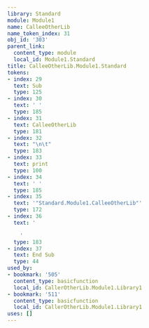 ```yaml
---
library: Standard
module: Module1
name: CalleeOtherLib
name_token_index: 31
obj_id: '303'
parent_link:
  content_type: module
  local_id: Module1.Standard
title: CalleeOtherLib.Module1.Standard
tokens:
- index: 29
  text: Sub
  type: 125
- index: 30
  text: ' '
  type: 185
- index: 31
  text: CalleeOtherLib
  type: 181
- index: 32
  text: "\n\t"
  type: 183
- index: 33
  text: print
  type: 100
- index: 34
  text: ' '
  type: 185
- index: 35
  text: '"Standard.Module1.CalleeOtherLib"'
  type: 172
- index: 36
  text: '

    '
  type: 183
- index: 37
  text: End Sub
  type: 44
used_by:
- bookmark: '505'
  content_type: basicfunction
  local_id: CallerOtherLib.Module1.Library1
- bookmark: '511'
  content_type: basicfunction
  local_id: CallerOtherLib.Module1.Library1
uses: []
---
```

